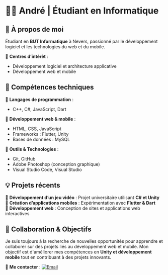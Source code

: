 # 👨‍💻 André | Étudiant en Informatique

## 📌 À propos de moi

Étudiant en **BUT Informatique** à Nevers, passionné par le développement logiciel et les technologies du web et du mobile. 

🔹 **Centres d’intérêt** :
- Développement logiciel et architecture applicative
- Développement web et mobile

## 🚀 Compétences techniques

🔹 **Langages de programmation** :
- C++, C#, JavaScript, Dart

🔹 **Développement web & mobile** :
- HTML, CSS, JavaScript
- Frameworks : Flutter, Unity
- Bases de données : MySQL

🔹 **Outils & Technologies** :
- Git, GitHub
- Adobe Photoshop (conception graphique)
- Visual Studio Code, Visual Studio

## 💡 Projets récents

🔹 **Développement d’un jeu vidéo** : Projet universitaire utilisant **C# et Unity**<br>
🔹 **Création d’applications mobiles** : Expérimentation avec **Flutter & Dart**<br>
🔹 **Développement web** : Conception de sites et applications web interactives<br>

## 🤝 Collaboration & Objectifs

Je suis toujours à la recherche de nouvelles opportunités pour apprendre et collaborer sur des projets liés au développement web et mobile. Mon objectif est d'améliorer mes compétences en **Unity et développement mobile** tout en contribuant à des projets innovants.

📩 **Me contacter** :
[![Email](https://img.shields.io/badge/Email-D14836?logo=gmail&logoColor=white)](mailto:andretincopumacahua@gmail.com)

